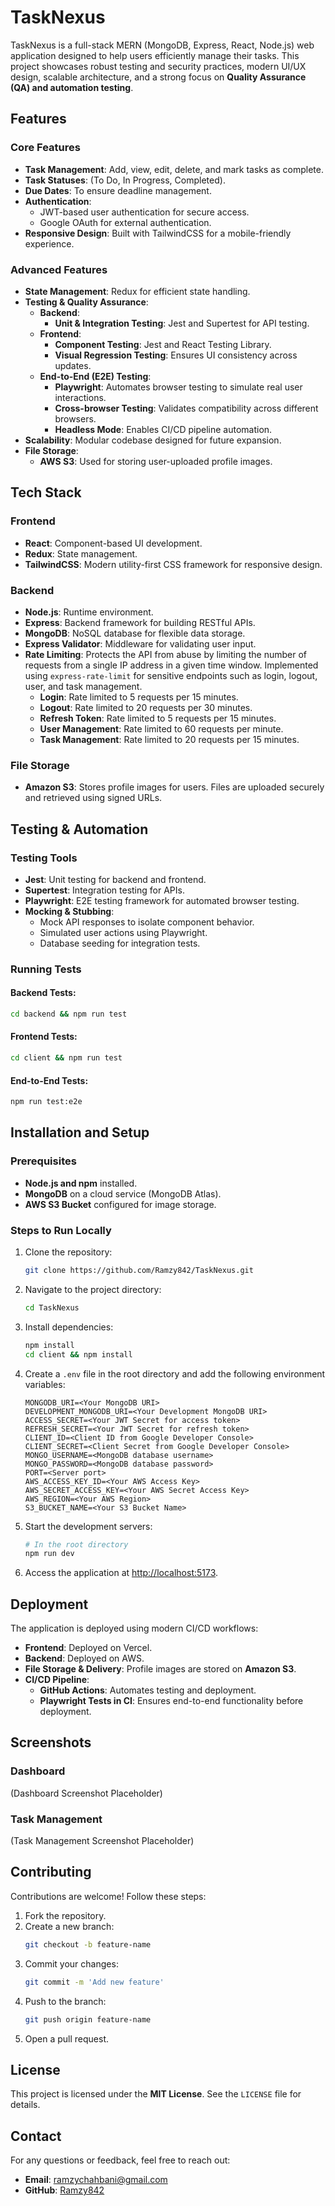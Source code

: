 # TaskNexus

TaskNexus is a full-stack MERN (MongoDB, Express, React, Node.js) web application designed to help users efficiently manage their tasks. This project showcases robust testing and security practices, modern UI/UX design, scalable architecture, and a strong focus on **Quality Assurance (QA) and automation testing**.

## Features

### Core Features
- **Task Management**: Add, view, edit, delete, and mark tasks as complete.
- **Task Statuses**: (To Do, In Progress, Completed).
- **Due Dates**: To ensure deadline management.
- **Authentication**:
  - JWT-based user authentication for secure access.
  - Google OAuth for external authentication.
- **Responsive Design**: Built with TailwindCSS for a mobile-friendly experience.

### Advanced Features
- **State Management**: Redux for efficient state handling.
- **Testing & Quality Assurance**:
  - **Backend**:
    - **Unit & Integration Testing**: Jest and Supertest for API testing.
  - **Frontend**:
    - **Component Testing**: Jest and React Testing Library.
    - **Visual Regression Testing**: Ensures UI consistency across updates.
  - **End-to-End (E2E) Testing**:
    - **Playwright**: Automates browser testing to simulate real user interactions.
    - **Cross-browser Testing**: Validates compatibility across different browsers.
    - **Headless Mode**: Enables CI/CD pipeline automation.
- **Scalability**: Modular codebase designed for future expansion.
- **File Storage**:
  - **AWS S3**: Used for storing user-uploaded profile images.

## Tech Stack

### Frontend
- **React**: Component-based UI development.
- **Redux**: State management.
- **TailwindCSS**: Modern utility-first CSS framework for responsive design.

### Backend
- **Node.js**: Runtime environment.
- **Express**: Backend framework for building RESTful APIs.
- **MongoDB**: NoSQL database for flexible data storage.
- **Express Validator**: Middleware for validating user input.
- **Rate Limiting**: Protects the API from abuse by limiting the number of requests from a single IP address in a given time window. Implemented using `express-rate-limit` for sensitive endpoints such as login, logout, user, and task management.
  - **Login**: Rate limited to 5 requests per 15 minutes.
  - **Logout**: Rate limited to 20 requests per 30 minutes.
  - **Refresh Token**: Rate limited to 5 requests per 15 minutes.
  - **User Management**: Rate limited to 60 requests per minute.
  - **Task Management**: Rate limited to 20 requests per 15 minutes.

### File Storage
- **Amazon S3**: Stores profile images for users. Files are uploaded securely and retrieved using signed URLs.

## Testing & Automation

### Testing Tools
- **Jest**: Unit testing for backend and frontend.
- **Supertest**: Integration testing for APIs.
- **Playwright**: E2E testing framework for automated browser testing.
- **Mocking & Stubbing**:
  - Mock API responses to isolate component behavior.
  - Simulated user actions using Playwright.
  - Database seeding for integration tests.

### Running Tests
#### Backend Tests:
```sh
cd backend && npm run test
```

#### Frontend Tests:
```sh
cd client && npm run test
```

#### End-to-End Tests:
```sh
npm run test:e2e
```

## Installation and Setup

### Prerequisites
- **Node.js and npm** installed.
- **MongoDB** on a cloud service (MongoDB Atlas).
- **AWS S3 Bucket** configured for image storage.

### Steps to Run Locally

1. Clone the repository:
   ```sh
   git clone https://github.com/Ramzy842/TaskNexus.git
   ```
2. Navigate to the project directory:
   ```sh
   cd TaskNexus
   ```
3. Install dependencies:
   ```sh
   npm install
   cd client && npm install
   ```
4. Create a `.env` file in the root directory and add the following environment variables:
   ```env
   MONGODB_URI=<Your MongoDB URI>
   DEVELOPMENT_MONGODB_URI=<Your Development MongoDB URI>
   ACCESS_SECRET=<Your JWT Secret for access token>
   REFRESH_SECRET=<Your JWT Secret for refresh token>
   CLIENT_ID=<Client ID from Google Developer Console>
   CLIENT_SECRET=<Client Secret from Google Developer Console>
   MONGO_USERNAME=<MongoDB database username>
   MONGO_PASSWORD=<MongoDB database password>
   PORT=<Server port>
   AWS_ACCESS_KEY_ID=<Your AWS Access Key>
   AWS_SECRET_ACCESS_KEY=<Your AWS Secret Access Key>
   AWS_REGION=<Your AWS Region>
   S3_BUCKET_NAME=<Your S3 Bucket Name>
   ```
5. Start the development servers:
   ```sh
   # In the root directory
   npm run dev
   ```
6. Access the application at [http://localhost:5173](http://localhost:5173).

## Deployment
The application is deployed using modern CI/CD workflows:

- **Frontend**: Deployed on Vercel.
- **Backend**: Deployed on AWS.
- **File Storage & Delivery**: Profile images are stored on **Amazon S3**.
- **CI/CD Pipeline**:
  - **GitHub Actions**: Automates testing and deployment.
  - **Playwright Tests in CI**: Ensures end-to-end functionality before deployment.

## Screenshots
### Dashboard
(Dashboard Screenshot Placeholder)

### Task Management
(Task Management Screenshot Placeholder)

## Contributing
Contributions are welcome! Follow these steps:

1. Fork the repository.
2. Create a new branch:
   ```sh
   git checkout -b feature-name
   ```
3. Commit your changes:
   ```sh
   git commit -m 'Add new feature'
   ```
4. Push to the branch:
   ```sh
   git push origin feature-name
   ```
5. Open a pull request.

## License
This project is licensed under the **MIT License**. See the `LICENSE` file for details.

## Contact
For any questions or feedback, feel free to reach out:

- **Email**: ramzychahbani@gmail.com
- **GitHub**: [Ramzy842](https://github.com/Ramzy842)

